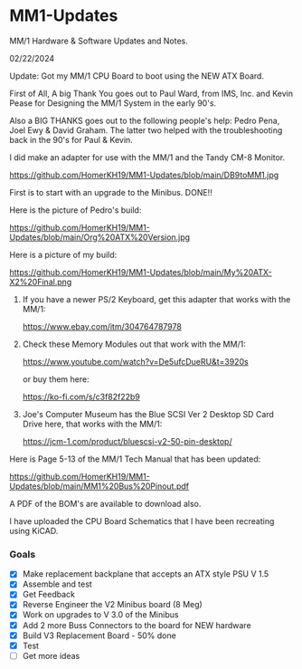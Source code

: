 # MM1-Updates

MM/1 Hardware & Software Updates and Notes.

02/22/2024

Update: Got my MM/1 CPU Board to boot using the NEW ATX Board.

First of All, A big Thank You goes out to Paul Ward, from IMS, Inc. and Kevin Pease for Designing the MM/1 System in the early 90's.

Also a BIG THANKS goes out to the following people's help: Pedro Pena, Joel Ewy & David Graham.
The latter two helped with the troubleshooting back in the 90's for Paul & Kevin.

I did make an adapter for use with the MM/1 and the Tandy CM-8 Monitor.

https://github.com/HomerKH19/MM1-Updates/blob/main/DB9toMM1.jpg

First is to start with an upgrade to the Minibus. DONE!!

Here is the picture of Pedro's build:

https://github.com/HomerKH19/MM1-Updates/blob/main/Org%20ATX%20Version.jpg

Here is a picture of my build:

https://github.com/HomerKH19/MM1-Updates/blob/main/My%20ATX-X2%20Final.png

1) If you have a newer PS/2 Keyboard, get this adapter that works with the MM/1:

   https://www.ebay.com/itm/304764787978

2) Check these Memory Modules out that work with the MM/1:

   https://www.youtube.com/watch?v=De5ufcDueRU&t=3920s

   or buy them here:

   https://ko-fi.com/s/c3f82f22b9

3) Joe's Computer Museum has the Blue SCSI Ver 2 Desktop SD Card Drive here, that works with the MM/1:

   https://jcm-1.com/product/bluescsi-v2-50-pin-desktop/

Here is Page 5-13 of the MM/1 Tech Manual that has been updated:

https://github.com/HomerKH19/MM1-Updates/blob/main/MM1%20Bus%20Pinout.pdf

A PDF of the BOM's are available to download also.

I have uploaded the CPU Board Schematics that I have been recreating using KiCAD.

### Goals
- [X] Make replacement backplane that accepts an ATX style PSU V 1.5
- [X] Assemble and test
- [X] Get Feedback
- [X] Reverse Engineer the V2 Minibus board (8 Meg)
- [X] Work on upgrades to V 3.0 of the Minibus
- [X] Add 2 more Buss Connectors to the board for NEW hardware
- [X] Build V3 Replacement Board - 50% done
- [X] Test
- [ ] Get more ideas
